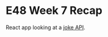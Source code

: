# E48 Week 7 Recap

React app looking at a [joke API](https://github.com/15Dkatz/official_joke_api).
